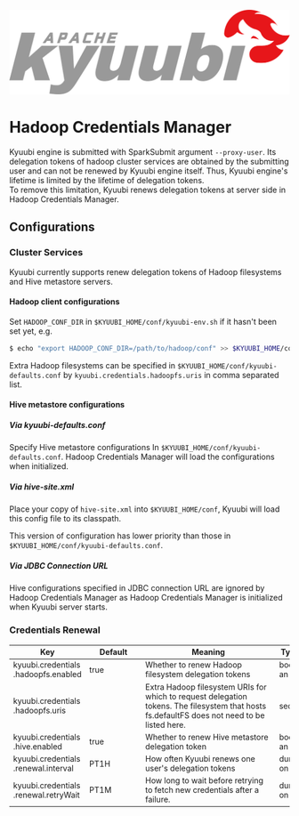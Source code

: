 <!--
 - Licensed to the Apache Software Foundation (ASF) under one or more
 - contributor license agreements.  See the NOTICE file distributed with
 - this work for additional information regarding copyright ownership.
 - The ASF licenses this file to You under the Apache License, Version 2.0
 - (the "License"); you may not use this file except in compliance with
 - the License.  You may obtain a copy of the License at
 -
 -   http://www.apache.org/licenses/LICENSE-2.0
 -
 - Unless required by applicable law or agreed to in writing, software
 - distributed under the License is distributed on an "AS IS" BASIS,
 - WITHOUT WARRANTIES OR CONDITIONS OF ANY KIND, either express or implied.
 - See the License for the specific language governing permissions and
 - limitations under the License.
 -->

<div align=center>

![](../imgs/kyuubi_logo.png)

</div>

# Hadoop Credentials Manager

Kyuubi engine is submitted with SparkSubmit argument `--proxy-user`. Its delegation tokens of hadoop
cluster services are obtained by the submitting user and can not be renewed by Kyuubi engine itself.
Thus, Kyuubi engine's lifetime is limited by the lifetime of delegation tokens.  
To remove this limitation, Kyuubi renews delegation tokens at server side in Hadoop Credentials Manager.

## Configurations

### Cluster Services
Kyuubi currently supports renew delegation tokens of Hadoop filesystems and Hive metastore servers.

#### Hadoop client configurations
Set `HADOOP_CONF_DIR` in `$KYUUBI_HOME/conf/kyuubi-env.sh` if it hasn't been set yet, e.g.

```bash
$ echo "export HADOOP_CONF_DIR=/path/to/hadoop/conf" >> $KYUUBI_HOME/conf/kyuubi-env.sh
```
Extra Hadoop filesystems can be specified in `$KYUUBI_HOME/conf/kyuubi-defaults.conf`
by `kyuubi.credentials.hadoopfs.uris` in comma separated list.

#### Hive metastore configurations

##### Via kyuubi-defaults.conf
Specify Hive metastore configurations In `$KYUUBI_HOME/conf/kyuubi-defaults.conf`. Hadoop Credentials 
Manager will load the configurations when initialized.

##### Via hive-site.xml
Place your copy of `hive-site.xml` into `$KYUUBI_HOME/conf`, Kyuubi will load this config file to 
its classpath.

This version of configuration has lower priority than those in `$KYUUBI_HOME/conf/kyuubi-defaults.conf`.

##### Via JDBC Connection URL
Hive configurations specified in JDBC connection URL are ignored by Hadoop Credentials Manager as
Hadoop Credentials Manager is initialized when Kyuubi server starts.

### Credentials Renewal

Key | Default | Meaning | Type | Since
--- | --- | --- | --- | ---
kyuubi\.credentials<br>\.hadoopfs\.enabled|<div style='width: 65pt;word-wrap: break-word;white-space: normal'>true</div>|<div style='width: 170pt;word-wrap: break-word;white-space: normal'>Whether to renew Hadoop filesystem delegation tokens</div>|<div style='width: 30pt'>boolean</div>|<div style='width: 20pt'>1.4.0</div>
kyuubi\.credentials<br>\.hadoopfs\.uris|<div style='width: 65pt;word-wrap: break-word;white-space: normal'></div>|<div style='width: 170pt;word-wrap: break-word;white-space: normal'>Extra Hadoop filesystem URIs for which to request delegation tokens. The filesystem that hosts fs.defaultFS does not need to be listed here.</div>|<div style='width: 30pt'>seq</div>|<div style='width: 20pt'>1.4.0</div>
kyuubi\.credentials<br>\.hive\.enabled|<div style='width: 65pt;word-wrap: break-word;white-space: normal'>true</div>|<div style='width: 170pt;word-wrap: break-word;white-space: normal'>Whether to renew Hive metastore delegation token</div>|<div style='width: 30pt'>boolean</div>|<div style='width: 20pt'>1.4.0</div>
kyuubi\.credentials<br>\.renewal\.interval|<div style='width: 65pt;word-wrap: break-word;white-space: normal'>PT1H</div>|<div style='width: 170pt;word-wrap: break-word;white-space: normal'>How often Kyuubi renews one user's delegation tokens</div>|<div style='width: 30pt'>duration</div>|<div style='width: 20pt'>1.4.0</div>
kyuubi\.credentials<br>\.renewal\.retryWait|<div style='width: 65pt;word-wrap: break-word;white-space: normal'>PT1M</div>|<div style='width: 170pt;word-wrap: break-word;white-space: normal'>How long to wait before retrying to fetch new credentials after a failure.</div>|<div style='width: 30pt'>duration</div>|<div style='width: 20pt'>1.4.0</div>
